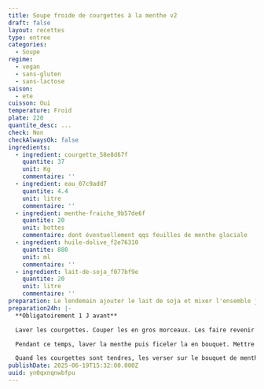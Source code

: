 ```yaml
---
title: Soupe froide de courgettes à la menthe v2
draft: false
layout: recettes
type: entree
categories:
  - Soupe
regime:
  - vegan
  - sans-gluten
  - sans-lactose
saison:
  - ete
cuisson: Oui
temperature: Froid
plate: 220
quantite_desc: ...
check: Non
checkAlwaysOk: false
ingredients:
  - ingredient: courgette_58e8d67f
    quantite: 37
    unit: Kg
    commentaire: ''
  - ingredient: eau_07c9add7
    quantite: 4.4
    unit: litre
    commentaire: ''
  - ingredient: menthe-fraiche_9b57de6f
    quantite: 20
    unit: bottes
    commentaire: dont éventuellement qqs feuilles de menthe glaciale
  - ingredient: huile-dolive_f2e76310
    quantite: 880
    unit: ml
    commentaire: ''
  - ingredient: lait-de-soja_f077bf9e
    quantite: 20
    unit: litre
    commentaire: ''
preparation: Le lendemain ajouter le lait de soja et mixer l'ensemble jusqu'à ce que la texture soit bien lisse (rajouter éventuelement un peu d'eau selon la texture souhaitée).  rectifier son assaisonement. Puis juste avant de servir verser dans les verres et mettre un filet d'huile d'olive et une feuille de menthe par verre.
preparation24h: |-
  **Obligatoirement 1 J avant**

  Laver les courgettes. Couper les en gros morceaux. Les faire revenir rapidemment à feu fort dans 2 càs d'huile d'olive. Puis mettre sur feu doux, ajouter 20cL d'eau et placer la gaze de menthe sous les courgettes, saler, poivrer. Couvrir et laisser mijoter.

  Pendant ce temps, laver la menthe puis ficeler la en bouquet. Mettre de côté 20 petites feuilles de menthe pour la déco.

  Quand les courgettes sont tendres, les verser sur le bouquet de menthe. Refroidir et mettre au frais toute la nuit.
publishDate: 2025-06-19T15:32:00.000Z
uuid: yn0qxnqnwbfpu
---
```

